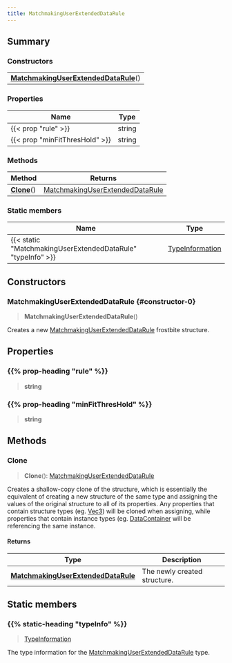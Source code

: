 ```yaml
---
title: MatchmakingUserExtendedDataRule
---
```



## Summary
### Constructors
| |
| ----------- |
| **[MatchmakingUserExtendedDataRule](#constructor-0)**() |

### Properties
| Name | Type |
| ---- | ---- |
| {{< prop "rule" >}} | string |
| {{< prop "minFitThresHold" >}} | string |

### Methods
| Method | Returns |
| ------ | ---- |
| **[Clone](#clone)**() | [MatchmakingUserExtendedDataRule](/vext/ref/fb/matchmakinguserextendeddatarule) |

### Static members
| Name | Type |
| ---- | ---- |
| {{< static "MatchmakingUserExtendedDataRule" "typeInfo" >}} | [TypeInformation](/vext/ref/shared/class/typeinformation) |

## Constructors
### MatchmakingUserExtendedDataRule {#constructor-0}
> **MatchmakingUserExtendedDataRule**()

Creates a new [MatchmakingUserExtendedDataRule](/vext/ref/fb/matchmakinguserextendeddatarule) frostbite structure.

## Properties
### {{% prop-heading "rule" %}}
> **string**

### {{% prop-heading "minFitThresHold" %}}
> **string**

## Methods
### Clone
> **Clone**(): [MatchmakingUserExtendedDataRule](/vext/ref/fb/matchmakinguserextendeddatarule)

Creates a shallow-copy clone of the structure, which is essentially the equivalent of creating a new structure of the same type and assigning the values of the original structure to all of its properties. Any properties that contain structure types (eg. [Vec3](/vext/ref/shared/class/vec3)) will be cloned when assigning, while properties that contain instance types (eg. [DataContainer](/vext/ref/shared/class/datacontainer) will be referencing the same instance.

#### Returns
| Type | Description |
| ---- | ----------- |
| **[MatchmakingUserExtendedDataRule](/vext/ref/fb/matchmakinguserextendeddatarule)** | The newly created structure. |

## Static members
### {{% static-heading "typeInfo" %}}
> [TypeInformation](/vext/ref/shared/class/typeinformation)

The type information for the [MatchmakingUserExtendedDataRule](/vext/ref/fb/matchmakinguserextendeddatarule) type.

